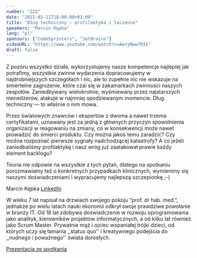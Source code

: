 ```yaml
---
number: "222"
date: "2021-01-11T18:00:00+01:00"
title: "Dług techniczny — profilaktyka i leczenie"
speakers: "Marcin Kępka"
lang: "pl"
sponsors: ["CodeSprinters", "JetBrains"]
videoURL: "https://www.youtube.com/watch?v=AecyNwwfRIk"
draft: false
---
```


Z pozoru wszystko działa, wykorzystujemy nasze kompetencje najlepiej jak potrafimy, wszystkie zwinne wydarzenia dopracowujemy w najdrobniejszych szczegółach i nic, ale to zupełnie nic nie wskazuje na śmiertelne zagrożenie, które czai się w zakamarkach zwinności naszych zespołów. Zaniedbywany wielokrotnie, wyśmiewany przez najstarszych menedżerów, atakuje w najmniej spodziewanym momencie. Dług techniczny — to właśnie o nim mowa.

Przez światowych znawców i ekspertów z dwoma a nawet trzema certyfikatami, uznawany jest za jedną z głównych przyczyn spowolnienia organizacji w reagowaniu na zmiany, co w konsekwencji może nawet prowadzić do śmierci produktu. Czy można jakoś temu zaradzić? Czy można rozpoznać pierwsze sygnały nadchodzącej katastrofy? A co jeżeli zaniedbaliśmy profilaktykę i nasz wróg już zaatakował prawie każdy element backlogu?

Teoria nie odpowie na wszystkie z tych pytań, dlatego na spotkaniu porozmawiamy też o konkretnych przypadkach klinicznych, wymienimy się naszymi doświadczeniami i wypracujemy najlepszą szczepionkę ;-)

Marcin Kępka [LinkedIn](https://www.linkedin.com/in/marcin-k%C4%99pka-74060a176/)

W wieku 7 lat napisał na drzwiach swojego pokoju “prof. dr hab. med.”, jednakże po wielu latach nauki ekonomii odkrył swoje prawdziwe powołanie w branży IT. Od 18 lat zdobywa doświadczenie w rozwoju oprogramowania jako analityk, kierowników projektów informatycznych, a od kilku lat również jako Scrum Master. Prywatnie mąż i ojciec wspaniałej trójki dzieci, od których uczy się łamania ,,status quo'' i kreatywnego podejścia do ,,nudnego i poważnego'' świata dorosłych.

<a href="dług_techniczny_v1_short.pdf" target="_blank">Prezentacja ze spotkania</a> 
